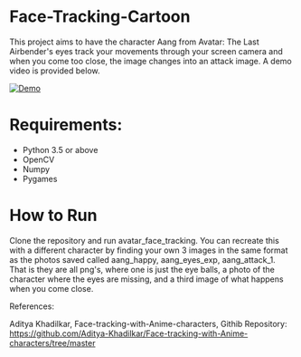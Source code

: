 # Face-Tracking-Cartoon
This project aims to have the character Aang from Avatar: The Last Airbender's eyes track your movements through your screen camera and when you come too close, the image changes into an attack image. A demo video is provided below.

[![Demo](https://img.youtube.com/vi/ZF__6LuY3GM/0.jpg)](https://www.youtube.com/watch?v=ZF__6LuY3GM&ab_channel=SehrishZia)


# Requirements:

- Python 3.5 or above
- OpenCV
- Numpy
- Pygames

# How to Run
Clone the repository and run avatar_face_tracking. You can recreate this with a different character by finding your own 3 images in the same format as the photos saved called aang_happy, aang_eyes_exp, aang_attack_1. That is they are all png's, where one is just the eye balls, a photo of the character where the eyes are missing, and a third image of what happens when you come close.

References:

Aditya Khadilkar, Face-tracking-with-Anime-characters, Githib Repository: https://github.com/Aditya-Khadilkar/Face-tracking-with-Anime-characters/tree/master

